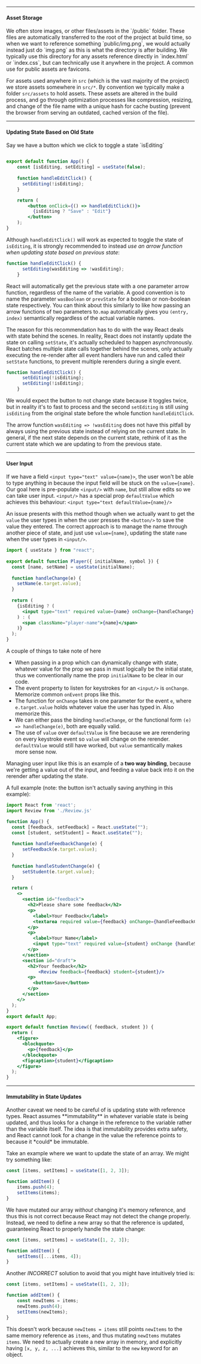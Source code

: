 <hr>
<h4>Asset Storage</h4>
We often store images, or other files/assets in the `/public` folder. These files are automatically transferred to the root of the project at build time, so when we want to reference something `public/img.png`, we would actually instead just do `img.png` as this is what the directory is after building. We typically use this directory for any assets reference directly in `index.html` or `index.css`, but can technically use it anywhere in the project. A common use for public assets are favicons.

For assets used anywhere in `src` (which is the vast majority of the project) we store assets somewhere in `src/*`. By convention we typically make a folder `src/assets` to hold assets. These assets are altered in the build process, and go through optimization processes like compression, resizing, and change of the file name with a unique hash for cache busting (prevent the browser from serving an outdated, cached version of the file).

<hr>
<h4>Updating State Based on Old State</h4>
Say we have a button which we click to toggle a state `isEditing`

```App.jsx

export default function App() {
	const [isEditing, setEditing] = useState(false);  
  
	function handleEditClick() {  
	  setEditing(!isEditing);  
	}

	return (
		<button onClick={() => handleEditClick()}>  
		  {isEditing ? "Save" : "Edit"}  
		</button>
	);
}
```

Although `handleEditClick()` will work as expected to toggle the state of `isEditing`, it is strongly recommended to instead *use an arrow function when updating state based on previous state*:

```App.jsx
function handleEditClick() {  
	  setEditing(wasEditing => !wasEditing);  
	}
```

React will automatically get the previous state with a one parameter arrow function, regardless of the name of the variable. A good convention is to name the parameter `wasBoolean` or `prevState` for a boolean or non-boolean state respectively. You can think about this similarly to like how passing an arrow functions of two parameters to`.map` automatically gives you `(entry, index)` semantically regardless of the actual variable names. 

The reason for this recommendation has to do with the way React deals with state behind the scenes. In reality, React does not instantly update the state on calling `setState`, it's actually scheduled to happen asynchronously. React batches multiple state calls together behind the scenes, only actually executing the re-render after all event handlers have run and called their `setState` functions, to prevent multiple rerenders during a single event.


```App.jsx
function handleEditClick() {  
	  setEditing(!isEditing);
	  setEditing(!isEditing);    
	}
```

We would expect the button to not change state because it toggles twice, but in reality it's to fast to process and the second `setEditing` is still using `isEditing` from the original state before the whole function `handleEditClick`.

The arrow function `wasEditing => !wasEditing` does not have this pitfall by always using the previous state instead of relying on the current state. In general, if the next state depends on the current state, rethink of it as the current state which we are updating to from the previous state.

<hr>
<h4>User Input</h4>

If we have a field `<input type="text" value={name}>`, the user won't be able to type anything in because the input field will be stuck on the `value={name}`. Our goal here is pre-populate `<input/>` with `name`, but still allow edits so we can take user input. `<input/>` has a special prop `defaultValue` which achieves this behaviour: `<input type="text defaultValue={name}/>`

An issue presents with this method though when we actually want to get the `value` the user types in when the user presses the `<button/>` to save the value they entered. The correct approach is to manage the name through another piece of state, and just use `value={name}`, updating the state `name` when the user types in `<input/>`.

```App.jsx
import { useState } from "react";  
  
export default function Player({ initialName, symbol }) {  
  const [name, setName] = useState(initialName);
  
  function handleChange(e) {  
    setName(e.target.value);  
  }  
  
  return (   
	{isEditing ? (  
	  <input type="text" required value={name} onChange={handleChange} />  
	) : (  
	  <span className="player-name">{name}</span>  
	)}   
  );  
}
```

A couple of things to take note of here
- When passing in a prop which can dynamically change with state, whatever value for the prop we pass in must logically be the initial state, thus we conventionally name the prop `initialName` to be clear in our code.
- The event property to listen for keystrokes for an `<input/>` is `onChange`. Memorize common `onEvent` props like this. 
- The function for `onChange` takes in one parameter for the event `e`, where `e.target.value` holds whatever value the user has typed in. Also memorize this.
- We can either pass the binding `handleChange`, or the functional form `(e) => handleChange(e)`, both are equally valid.
- The use of `value` over `defaultValue` is fine because we are rerendering on every keystroke event so `value` will change on the rerender. `defaultValue` would still have worked, but `value` semantically makes more sense now.

Managing user input like this is an example of a **two way binding**, because we're getting a value out of the input, and feeding a value back into it on the rerender after updating the state.

A full example (note: the button isn't actually saving anything in this example):

```App.jsx
import React from 'react';
import Review from './Review.js'

function App() {
  const [feedback, setFeedback] = React.useState("");
  const [student, setStudent] = React.useState("");
    
  function handleFeedbackChange(e) {
      setFeedback(e.target.value);
  }
  
  function handleStudentChange(e) {
      setStudent(e.target.value);
  }  

  return (
    <>
      <section id="feedback">
        <h2>Please share some feedback</h2>
        <p>
          <label>Your Feedback</label>
          <textarea required value={feedback} onChange={handleFeedbackChange}/>
        </p>
        <p>
          <label>Your Name</label>
          <input type="text" required value={student} onChange {handleStudentChange}/>
        </p>
      </section>
      <section id="draft">
        <h2>Your feedback</h2>
            <Review feedback={feedback} student={student}/>
        <p>
          <button>Save</button>
        </p>
      </section>
    </>
  );
}
export default App;
```

```Review.jsx
export default function Review({ feedback, student }) {
  return (
    <figure>
      <blockquote>
        <p>{feedback}</p>
      </blockquote>
      <figcaption>{student}</figcaption>
    </figure>
  );
}
```

<hr>

<h4>Immutability in State Updates</h4>
Another caveat we need to be careful of is updating state with reference types. React assumes **immutability** in whatever variable state is being updated, and thus looks for a change in the reference to the variable rather than the variable itself. The idea is that immutability provides extra safety, and React cannot look for a change in the value the reference points to because it *could* be immutable.

Take an example where we want to update the state of an array. We might try something like:

```App.jsx
const [items, setItems] = useState([1, 2, 3]); 

function addItem() { 
	items.push(4); 
	setItems(items);
}
```

We have mutated our array *without* changing it's memory reference, and thus this is not correct because React may not detect the change properly. Instead, we need to define a new array so that the reference is updated, guaranteeing React to properly handle the state change:

```App.jsx
const [items, setItems] = useState([1, 2, 3]); 

function addItem() { 
	setItems([...items, 4]);
}
```

Another *INCORRECT* solution to avoid that you might have intuitively tried is:
```App.jsx
const [items, setItems] = useState([1, 2, 3]); 

function addItem() {
	const newItems = items;
	newItems.push(4);
	setItems(newItems);
}
```

This doesn't work because `newItems = items` still points `newItems` to the same memory reference as `items`, and thus mutating `newItems` mutates `items`. We need to actually create a new array in memory, and explicitly having `[x, y, z, ...]` achieves this, similar to the `new` keyword for an object.